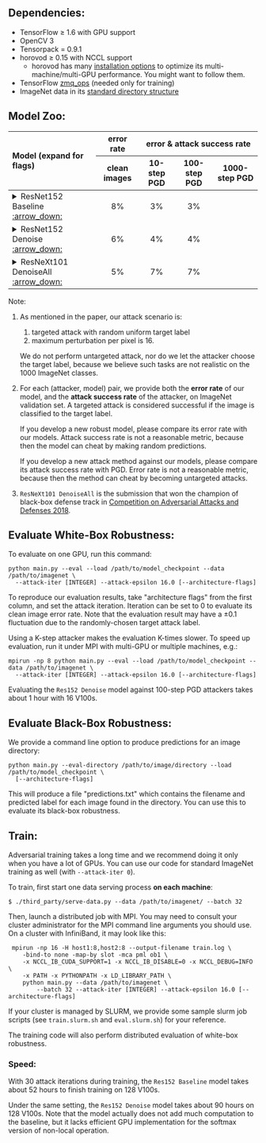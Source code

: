 
## Dependencies:

+ TensorFlow ≥ 1.6 with GPU support
+ OpenCV 3
+ Tensorpack = 0.9.1
+ horovod ≥ 0.15 with NCCL support
  + horovod has many [installation options](https://github.com/uber/horovod/blob/master/docs/gpus.md) to optimize its multi-machine/multi-GPU performance.
    You might want to follow them.
+ TensorFlow [zmq_ops](https://github.com/tensorpack/zmq_ops) (needed only for training)
+ ImageNet data in its [standard directory structure](https://tensorpack.readthedocs.io/modules/dataflow.dataset.html#tensorpack.dataflow.dataset.ILSVRC12)


## Model Zoo:
<table>
<thead>
<tr>
<th align="left" rowspan=2>Model (expand for flags)</th>
<th align="center">error rate</th>
<th align="center" colspan=3>error &amp; attack success rate</th>
</tr>
<tr>
<th align="center">clean images</th>
<th align="center">10-step PGD</th>
<th align="center">100-step PGD</th>
<th align="center">1000-step PGD</th>
</tr>
</thead>


<tbody>
<tr>
<td align="left"><details><summary>ResNet152 Baseline <a href="R152"> :arrow_down: </a> </summary> <code>--arch ResNet -d 152</code></details></td>
<td align="center">8%</td>
<td align="center">3%</td>
<td align="center">3%</td>
<td></td>
</tr>

<tr>
<td align="left"><details><summary>ResNet152 Denoise  <a href="R152Denoise"> :arrow_down: </a> </summary> <code>--arch ResNetDenoise -d 152</code></details></td>
<td align="center">6%</td>
<td align="center">4%</td>
<td align="center">4%</td>
<td></td>
</tr>

<tr>
<td align="left"><details><summary>ResNeXt101 DenoiseAll  <a href="X101DenoiseAll"> :arrow_down: </a> </summary><code>--arch ResNeXtDenoiseAll</code> <br> <code>-d 101</code> </details></td>
<td align="center">5%</td>
<td align="center">7%</td>
<td align="center">7%</td>
<td></td>
</tr>
</tbody>
</table>



Note:

1. As mentioned in the paper, our attack scenario is:

   1. targeted attack with random uniform target label
   2. maximum perturbation per pixel is 16.

   We do not perform untargeted attack, nor do we let the attacker choose the target label,
   because we believe such tasks are not realistic on the 1000 ImageNet classes.

2. For each (attacker, model) pair, we provide both the __error rate__ of our model,
   and the __attack success rate__ of the attacker, on ImageNet validation set.
   A targeted attack is considered successful if the image is classified to the target label.

   If you develop a new robust model, please compare its error rate with our models.
   Attack success rate is not a reasonable metric, because then the model can cheat by making random predictions.

   If you develop a new attack method against our models,
   please compare its attack success rate with PGD.
   Error rate is not a reasonable metric, because then the method can cheat by becoming
   untargeted attacks.

3. `ResNeXt101 DenoiseAll` is the submission that won the champion of
   black-box defense track in [Competition on Adversarial Attacks and Defenses 2018](https://en.caad.geekpwn.org/).


## Evaluate White-Box Robustness:

To evaluate on one GPU, run this command:
```
python main.py --eval --load /path/to/model_checkpoint --data /path/to/imagenet \
  --attack-iter [INTEGER] --attack-epsilon 16.0 [--architecture-flags]
```

To reproduce our evaluation results,
take "architecture flags" from the first column, and set the attack iteration.
Iteration can be set to 0 to evaluate its clean image error rate.
Note that the evaluation result may have a ±0.1 fluctuation due to the randomly-chosen target attack label.

Using a K-step attacker makes the evaluation K-times slower.
To speed up evaluation, run it under MPI with multi-GPU or multiple machines, e.g.:

```
mpirun -np 8 python main.py --eval --load /path/to/model_checkpoint --data /path/to/imagenet \
  --attack-iter [INTEGER] --attack-epsilon 16.0 [--architecture-flags]
```

Evaluating the `Res152 Denoise` model against 100-step PGD attackers takes about 1 hour with 16 V100s.


## Evaluate Black-Box Robustness:

We provide a command line option to produce predictions for an image directory:
```
python main.py --eval-directory /path/to/image/directory --load /path/to/model_checkpoint \
  [--architecture-flags]
```

This will produce a file "predictions.txt" which contains the filename and
predicted label for each image found in the directory.
You can use this to evaluate its black-box robustness.

## Train:

Adversarial training takes a long time and we recommend doing it only when you have a lot of GPUs.
You can use our code for standard ImageNet training as well (with `--attack-iter 0`).

To train, first start one data serving process __on each machine__:
```
$ ./third_party/serve-data.py --data /path/to/imagenet/ --batch 32
```

Then, launch a distributed job with MPI. You may need to consult your cluster
administrator for the MPI command line arguments you should use.
On a cluster with InfiniBand, it may look like this:

```
 mpirun -np 16 -H host1:8,host2:8 --output-filename train.log \
    -bind-to none -map-by slot -mca pml ob1 \
    -x NCCL_IB_CUDA_SUPPORT=1 -x NCCL_IB_DISABLE=0 -x NCCL_DEBUG=INFO \
    -x PATH -x PYTHONPATH -x LD_LIBRARY_PATH \
    python main.py --data /path/to/imagenet \
        --batch 32 --attack-iter [INTEGER] --attack-epsilon 16.0 [--architecture-flags]
```

If your cluster is managed by SLURM, we provide some sample slurm job scripts
(see `train.slurm.sh` and `eval.slurm.sh`) for your reference.

The training code will also perform distributed evaluation of white-box robustness.

### Speed:

With 30 attack iterations during training,
the `Res152 Baseline` model takes about 52 hours to finish training on 128 V100s.

Under the same setting, the `Res152 Denoise` model takes about 90 hours on 128 V100s.
Note that the model actually does not add much computation to the baseline,
but it lacks efficient GPU implementation for the softmax version of non-local operation.
